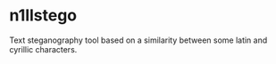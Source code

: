 # n1llstego
Text steganography tool based on a similarity between some latin and cyrillic characters.
